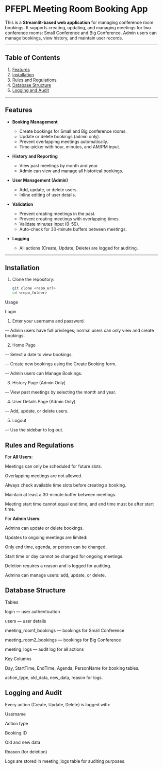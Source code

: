 # PFEPL Meeting Room Booking App

This is a **Streamlit-based web application** for managing conference room bookings. It supports creating, updating, and managing meetings for two conference rooms: Small Conference and Big Conference. Admin users can manage bookings, view history, and maintain user records.

---

## Table of Contents
1. [Features](#features)  
2. [Installation](#installation)  
3. [Rules and Regulations](#rules-and-regulations)  
4. [Database Structure](#database-structure)  
5. [Logging and Audit](#logging-and-audit)  


---

## Features

- **Booking Management**
  - Create bookings for Small and Big conference rooms.
  - Update or delete bookings (admin only).
  - Prevent overlapping meetings automatically.
  - Time-picker with hour, minutes, and AM/PM input.

- **History and Reporting**
  - View past meetings by month and year.
  - Admin can view and manage all historical bookings.

- **User Management (Admin)**
  - Add, update, or delete users.
  - Inline editing of user details.

- **Validation**
  - Prevent creating meetings in the past.
  - Prevent creating meetings with overlapping times.
  - Validate minutes input (0–59).
  - Auto-check for 30-minute buffers between meetings.

- **Logging**
  - All actions (Create, Update, Delete) are logged for auditing.

---

## Installation

1. Clone the repository:  
   ```bash
   git clone <repo_url>
   cd <repo_folder>
    ```

Usage

Login

1. Enter your username and password.

  -- Admin users have full privileges; normal users can only view and create bookings.

2. Home Page

  -- Select a date to view bookings.

  -- Create new bookings using the Create Booking form.

  -- Admin users can Manage Bookings.

3. History Page (Admin Only)

  -- View past meetings by selecting the month and year.

4. User Details Page (Admin Only)

  -- Add, update, or delete users.

5. Logout

  -- Use the sidebar to log out.



## Rules and Regulations

For **All Users**:

Meetings can only be scheduled for future slots.

Overlapping meetings are not allowed.

Always check available time slots before creating a booking.

Maintain at least a 30-minute buffer between meetings.

Meeting start time cannot equal end time, and end time must be after start time.

For **Admin Users**:

Admins can update or delete bookings.

Updates to ongoing meetings are limited:

Only end time, agenda, or person can be changed.

Start time or day cannot be changed for ongoing meetings.

Deletion requires a reason and is logged for auditing.

Admins can manage users: add, update, or delete.

## Database Structure

Tables

login — user authentication

users — user details

meeting_room1_bookings — bookings for Small Conference

meeting_room2_bookings — bookings for Big Conference

meeting_logs — audit log for all actions

Key Columns

Day, StartTime, EndTime, Agenda, PersonName for booking tables.

action_type, old_data, new_data, reason for logs.

## Logging and Audit

Every action (Create, Update, Delete) is logged with:

Username

Action type

Booking ID

Old and new data

Reason (for deletion)

Logs are stored in meeting_logs table for auditing purposes.


